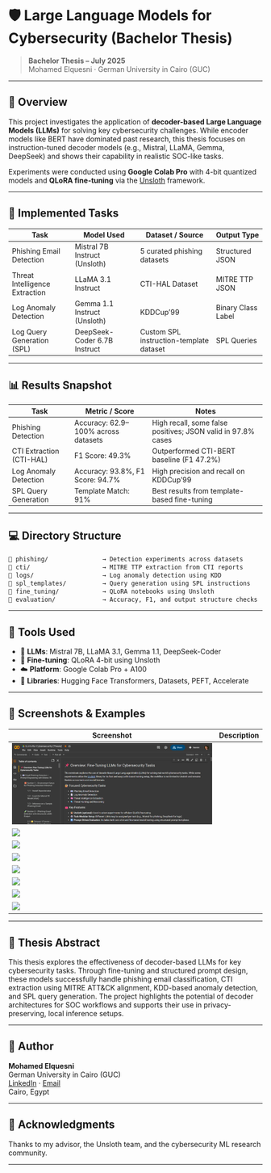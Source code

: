 # 🛡️ Large Language Models for Cybersecurity (Bachelor Thesis)

> **Bachelor Thesis – July 2025**  
> Mohamed Elquesni · German University in Cairo (GUC)

---

## 📌 Overview

This project investigates the application of **decoder-based Large Language Models (LLMs)** for solving key cybersecurity challenges. While encoder models like BERT have dominated past research, this thesis focuses on instruction-tuned decoder models (e.g., Mistral, LLaMA, Gemma, DeepSeek) and shows their capability in realistic SOC-like tasks.

Experiments were conducted using **Google Colab Pro** with 4-bit quantized models and **QLoRA fine-tuning** via the [Unsloth](https://github.com/unslothai/unsloth) framework.

---

## 🔐 Implemented Tasks

| Task                            | Model Used                           | Dataset / Source                           | Output Type         |
|---------------------------------|--------------------------------------|--------------------------------------------|---------------------|
| Phishing Email Detection        | Mistral 7B Instruct (Unsloth)        | 5 curated phishing datasets                | Structured JSON     |
| Threat Intelligence Extraction  | LLaMA 3.1 Instruct                   | CTI-HAL Dataset                             | MITRE TTP JSON      |
| Log Anomaly Detection           | Gemma 1.1 Instruct (Unsloth)         | KDDCup’99                                   | Binary Class Label  |
| Log Query Generation (SPL)      | DeepSeek-Coder 6.7B Instruct         | Custom SPL instruction-template dataset     | SPL Queries         |

---

## 📊 Results Snapshot

| Task                      | Metric / Score                         | Notes                                                        |
|--------------------------|----------------------------------------|--------------------------------------------------------------|
| Phishing Detection       | Accuracy: 62.9–100% across datasets     | High recall, some false positives; JSON valid in 97.8% cases |
| CTI Extraction (CTI-HAL) | F1 Score: 49.3%                         | Outperformed CTI-BERT baseline (F1 47.2%)                    |
| Log Anomaly Detection    | Accuracy: 93.8%, F1 Score: 94.7%        | High precision and recall on KDDCup’99                       |
| SPL Query Generation     | Template Match: 91%                     | Best results from template-based fine-tuning                 |

---

## 💻 Directory Structure

```
📁 phishing/               → Detection experiments across datasets  
📁 cti/                    → MITRE TTP extraction from CTI reports  
📁 logs/                   → Log anomaly detection using KDD  
📁 spl_templates/          → Query generation using SPL instructions  
📁 fine_tuning/            → QLoRA notebooks using Unsloth  
📁 evaluation/             → Accuracy, F1, and output structure checks  
```

---

## 🧪 Tools Used

- 🧠 **LLMs**: Mistral 7B, LLaMA 3.1, Gemma 1.1, DeepSeek-Coder  
- 🔧 **Fine-tuning**: QLoRA 4-bit using Unsloth  
- ☁️ **Platform**: Google Colab Pro + A100  
- 🧰 **Libraries**: Hugging Face Transformers, Datasets, PEFT, Accelerate

---

## 📸 Screenshots & Examples

| Screenshot | Description |
|-----------|-------------|
| ![](https://github.com/MohamedElquesni/Large-Language-Models-for-Cybersecurity/raw/main/Snapshots/1.png) 
| ![](https://github.com/MohamedElquesni/Large-Language-Models-for-Cybersecurity/raw/main/Snapshots/screenshot-2.png) 
| ![](https://github.com/MohamedElquesni/Large-Language-Models-for-Cybersecurity/raw/main/Snapshots/screenshot-3.png) 
| ![](https://github.com/MohamedElquesni/Large-Language-Models-for-Cybersecurity/raw/main/Snapshots/screenshot-4.png) 
| ![](https://github.com/MohamedElquesni/Large-Language-Models-for-Cybersecurity/raw/main/Snapshots/screenshot-5.png)
| ![](https://github.com/MohamedElquesni/Large-Language-Models-for-Cybersecurity/raw/main/Snapshots/screenshot-6.png) 
| ![](https://github.com/MohamedElquesni/Large-Language-Models-for-Cybersecurity/raw/main/Snapshots/screenshot-7.png) 
| ![](https://github.com/MohamedElquesni/Large-Language-Models-for-Cybersecurity/raw/main/Snapshots/screenshot-8.png) 

---

## 📘 Thesis Abstract

This thesis explores the effectiveness of decoder-based LLMs for key cybersecurity tasks. Through fine-tuning and structured prompt design, these models successfully handle phishing email classification, CTI extraction using MITRE ATT&CK alignment, KDD-based anomaly detection, and SPL query generation. The project highlights the potential of decoder architectures for SOC workflows and supports their use in privacy-preserving, local inference setups.

---

## 🧠 Author

**Mohamed Elquesni**  
German University in Cairo (GUC)  
[LinkedIn](https://www.linkedin.com/in/mohamedelquesni) · [Email](mailto:mohamedelquesni@outlook.com)  
Cairo, Egypt  

---

## 🏁 Acknowledgments

Thanks to my advisor, the Unsloth team, and the cybersecurity ML research community.

---
